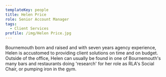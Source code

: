 ```yaml
---
templateKey: people
title: Helen Price
role: Senior Account Manager
tags:
  - Client Services
profile: /img/Helen Price.jpg
---
```

Bournemouth born and raised and with seven years agency experience, Helen is accustomed to providing client solutions on time and on budget. Outside of the office, Helen can usually be found in one of Bournemouth's many bars and restaurants doing 'research' for her role as RLA's Social Chair, or pumping iron in the gym.
